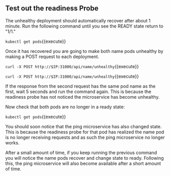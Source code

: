 ## Test out the readiness Probe

The unhealthy deployment should automatically recover after about 1 minute. Run the following command until you see the READY state return to "1/1."

`kubectl get pods`{{execute}}

Once it has recovered you are going to make both name pods unhealthy by making a POST request to each deployment.

`curl -X POST http://$IP:31000/api/name/unhealthy`{{execute}}

`curl -X POST http://$IP:31000/api/name/unhealthy`{{execute}}

 If the response from the second request has the same pod name as the first, wait 5 seconds and run the command again. This is because the readiness probe has not noticed the microservice has become unhealthy.

 Now check that both pods are no longer in a ready state:

 `kubectl get pods`{{execute}}

 You should soon notice that the ping microservice has also changed state. This is because the readiness probe for that pod has realized the name pod is no longer receiving requests and as such the ping microservice no longer works.

 After a small amount of time, if you keep running the previous command you will notice the name pods recover and change state to ready. Following this, the ping microservice will also become available after a short amount of time.
